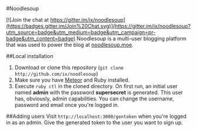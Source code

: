 #Noodlesoup

[![Join the chat at https://gitter.im/ix/noodlesoup](https://badges.gitter.im/Join%20Chat.svg)](https://gitter.im/ix/noodlesoup?utm_source=badge&utm_medium=badge&utm_campaign=pr-badge&utm_content=badge)
Noodlesoup is a multi-user blogging platform that was used to power the blog at [noodlesoup.moe](http://noodlesoup.moe).

##Local installation
1. Download or clone this repository (`git clone http://github.com/ix/noodlesoup`)
2. Make sure you have [Meteor](http://meteor.com) and Ruby installed.
3. Execute `ruby ctl` in the cloned directory.
On first run, an initial user named **admin** with the password **supersecret** is generated. This user has, obviously, admin capabilities. You can change the username, password and email once you're logged in.

##Adding users
Visit `http://localhost:3000/gentoken` when you're logged in as an admin. Give the generated token to the user you want to sign up.